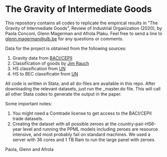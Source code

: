 # The Gravity of Intermediate Goods

This repository contains all codes to replicate the empirical results in "The Gravity of Intermediate Goods", Review of Industrial Organization (2020), by Paola Conconi, Glenn Magerman and Afrola Plaku.
Feel free to send a line to [glenn.magerman@ulb.be](glenn.magerman@ulb.be) for any questions or comments.

Data for the project is obtained from the following sources:
  1. Gravity data from [BACI/CEPII](http://www.cepii.fr/cepii/en/bdd_modele/presentation.asp?id=1)
  2. Classification of goods by [Jim Rauch](http://econweb.ucsd.edu/~jrauch/rauchclass/SITCRauch_merging_code.do)
  3. HS classification from [UN](http://unstats.un.org/unsd/tradekb/Knowledgebase/50043/HS-Classification-by-Section)
  4. HS to BEC classificatin from [UN](http://unstats.un.org/unsd/trade/classifications/correspondence-tables.asp)

			
All code is written in Stata, and all do-files are available in this repo.
After downloading the relevant datasets, just run the _master.do file. This will call all other Stata codes to generate the output in the paper.

Some important notes:
  1. You might need a Comtrade license to get access to the BACI/CEPII trade datasets.
  2. Creating the dataset with all possible zeroes at the country-pair-HS6-year level and running the PPML models including zeroes are resource intensive, and most probably
  fail on standard machines. We used a server with 36 cores and 1 TB Ram to run the large panel with zeroes.

Paola, Glenn and Afrola
  
